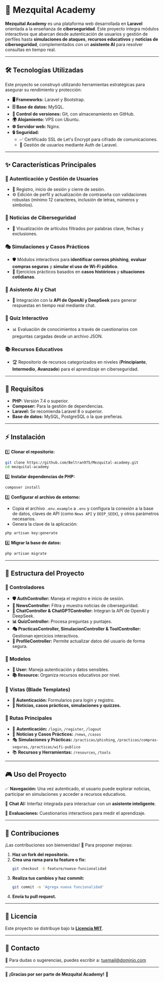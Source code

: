 # 🚀 Mezquital Academy

**Mezquital Academy** es una plataforma web desarrollada en **Laravel** orientada a la enseñanza de **ciberseguridad**. Este proyecto integra módulos interactivos que abarcan desde autenticación de usuarios y gestión de perfiles hasta **simulaciones de ataques**, **recursos educativos** y **noticias de ciberseguridad**, complementados con un **asistente AI** para resolver consultas en tiempo real.

---

## 🛠️ Tecnologías Utilizadas

Este proyecto se construyó utilizando herramientas estratégicas para asegurar su rendimiento y protección:

- **🖥️ Frameworks:** Laravel y Bootstrap.
- **🗄️ Base de datos:** MySQL.
- **📌 Control de versiones:** Git, con almacenamiento en GitHub.
- **🌍 Alojamiento:** VPS con Ubuntu.
- **🌐 Servidor web:** Nginx.
- **🔒 Seguridad:**
  - ✅ Certificado SSL de Let's Encrypt para cifrado de comunicaciones.
  - 🔑 Gestión de usuarios mediante Auth de Laravel.

---

## ✨ Características Principales

### 🔑 Autenticación y Gestión de Usuarios
- 📝 Registro, inicio de sesión y cierre de sesión.
- ⚙️ Edición de perfil y actualización de contraseña con validaciones robustas (mínimo 12 caracteres, inclusión de letras, números y símbolos).

### 📰 Noticias de Ciberseguridad
- 🔎 Visualización de artículos filtrados por palabras clave, fechas y exclusiones.

### 🎭 Simulaciones y Casos Prácticos
- 🛡️ Módulos interactivos para **identificar correos phishing**, **evaluar compras seguras** y **simular el uso de Wi-Fi público**.
- 📖 Ejercicios prácticos basados en **casos históricos** y **situaciones cotidianas**.

### 🤖 Asistente AI y Chat
- 💬 Integración con la **API de OpenAI y DeepSeek** para generar respuestas en tiempo real mediante chat.

### 🎯 Quiz Interactivo
- 📊 Evaluación de conocimientos a través de cuestionarios con preguntas cargadas desde un archivo JSON.

### 📚 Recursos Educativos
- 🏆 Repositorio de recursos categorizados en niveles (**Principiante**, **Intermedio**, **Avanzado**) para el aprendizaje en ciberseguridad.

---

## 📌 Requisitos

- **PHP:** Versión 7.4 o superior.
- **Composer:** Para la gestión de dependencias.
- **Laravel:** Se recomienda Laravel 8 o superior.
- **Base de datos:** MySQL, PostgreSQL o la que prefieras.


---

## ⚡ Instalación

1️⃣ **Clonar el repositorio:**
```bash
git clone https://github.com/Beltran975/Mezquital-academy.git
cd mezquital-academy
```

2️⃣ **Instalar dependencias de PHP:**
```bash
composer install
```

3️⃣ **Configurar el archivo de entorno:**
   - Copia el archivo `.env.example` a `.env` y configura la conexión a la base de datos, claves de API (como `News API` y `DEEP_SEEK`), y otros parámetros necesarios.
   - Genera la clave de la aplicación:
```bash
php artisan key:generate
```

4️⃣  **Migrar la base de datos:**
```bash
php artisan migrate
```

---

## 📂 Estructura del Proyecto

### 🔧 Controladores
- **🛡️ AuthController:** Maneja el registro e inicio de sesión.
- **📰 NewsController:** Filtra y muestra noticias de ciberseguridad.
- **💬 ChatController & ChatGPTController:** Integran la API de OpenAI y DeepSeek.
- **📊 QuizController:** Procesa preguntas y puntajes.
- **🎭 PracticasController, SimulacionController & ToolController:** Gestionan ejercicios interactivos.
- **👤 ProfileController:** Permite actualizar datos del usuario de forma segura.

### 📌 Modelos
- **👤 User:** Maneja autenticación y datos sensibles.
- **📚 Resource:** Organiza recursos educativos por nivel.

### 🎨 Vistas (Blade Templates)
- **🔑 Autenticación:** Formularios para login y registro.
- **📰 Noticias, casos prácticos, simulaciones y quizzes.**

### 🚀 Rutas Principales
- 🔑 **Autenticación:** `/login`, `/register`, `/logout`
- 📰 **Noticias y Casos Prácticos:** `/news`, `/casos`
- 🎭 **Simulaciones y Prácticas:** `/practicas/phishing`, `/practicas/compras-seguras`, `/practicas/wifi-publico`
- 📚 **Recursos y Herramientas:** `/resources`, `/tools`

---

## 🎮 Uso del Proyecto

✅ **Navegación:** Una vez autenticado, el usuario puede explorar noticias, participar en simulaciones y acceder a recursos educativos.

🤖 **Chat AI:** Interfaz integrada para interactuar con un **asistente inteligente**.

🎯 **Evaluaciones:** Cuestionarios interactivos para medir el aprendizaje.

---

## 🤝 Contribuciones

¡Las contribuciones son bienvenidas! 🚀 Para proponer mejoras:

1. **Haz un fork del repositorio.**
2. **Crea una rama para tu feature o fix:**  
   ```bash
   git checkout -b feature/nueva-funcionalidad
   ```
3. **Realiza tus cambios y haz commit:**  
   ```bash
   git commit -m 'Agrega nueva funcionalidad'
   ```
4. **Envía tu pull request.**

---

## 📜 Licencia

Este proyecto se distribuye bajo la **[Licencia MIT](LICENSE)**.

---

## 📩 Contacto

📧 Para dudas o sugerencias, puedes escribir a: [tuemail@dominio.com](mailto:tuemail@dominio.com)

---

🚀 **¡Gracias por ser parte de Mezquital Academy!** 💙
